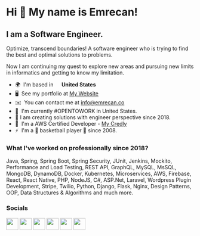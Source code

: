 Hi 👋 My name is Emrecan! 
======================  
I am a Software Engineer. 
-------------------------  
Optimize, transcend boundaries! A software engineer who is trying to find the best and optimal solutions to problems.

Now I am continuing my quest to explore new areas and pursuing new limits in informatics and getting to know my limitation.  

* 🌍  I'm based in <img src="https://cdn-icons-png.flaticon.com/512/206/206626.png" width="14"/> **United States** 
* 🖥️  See my portfolio at [My Website](http://emrecan.co) 
* ✉️  You can contact me at [info@emrecan.co](mailto:info@emrecan.co) 
* 🚀  I'm currently #OPENTOWORK in United States.
* 🤯  I am creating solutions with engineer perspective since 2018.
* 🔱  I'm a AWS Certified Developer - [My Credly](https://www.credly.com/badges/c255fbc4-5366-42a8-bf1c-61384c83a572/public_url)
* ⚡  I'm a 🏀 basketball player 🏀 since 2008.

### What I've worked on professionally since 2018?
Java, Spring, Spring Boot, Spring Security, JUnit, Jenkins, Mockito, Performance and Load Testing, REST API, GraphQL, MySQL, MsSQL, MongoDB, DynamoDB, Docker, Kubernetes, Microservices, AWS, Firebase, React, React Native, PHP, NodeJS, C#, ASP.Net, Laravel, Wordpress Plugin Development, Stripe, Twilio, Python, Django, Flask, Nginx, Design Patterns, OOP, Data Structures & Algorithms and much more.

 ### Socials 
 <p align="left"> <a href="https://www.github.com/paradyo" target="_blank" rel="noreferrer"><img src="https://raw.githubusercontent.com/danielcranney/readme-generator/main/public/icons/socials/github.svg" width="32" height="32" /></a> <a href="http://www.instagram.com/emrecanco" target="_blank" rel="noreferrer"><img src="https://raw.githubusercontent.com/danielcranney/readme-generator/main/public/icons/socials/instagram.svg" width="32" height="32" /></a> <a href="https://www.linkedin.com/in/emrecan-ozkan" target="_blank" rel="noreferrer"><img src="https://raw.githubusercontent.com/danielcranney/readme-generator/main/public/icons/socials/linkedin.svg" width="32" height="32" /></a> <a href="http://www.medium.com/@paradyo" target="_blank" rel="noreferrer"><img src="https://raw.githubusercontent.com/danielcranney/readme-generator/main/public/icons/socials/medium.svg" width="32" height="32" /></a> <a href="https://www.stackoverflow.com/users/12731358/emrecanozkan" target="_blank" rel="noreferrer"><img src="https://raw.githubusercontent.com/danielcranney/readme-generator/main/public/icons/socials/stackoverflow.svg" width="32" height="32" /></a> <a href="https://www.twitter.com/devemrecan" target="_blank" rel="noreferrer"><img src="https://raw.githubusercontent.com/danielcranney/readme-generator/main/public/icons/socials/twitter.svg" width="32" height="32" /></a></p>
